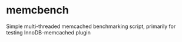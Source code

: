 memcbench
=========

Simple multi-threaded memcached benchmarking script, primarily for testing InnoDB-memcached plugin
